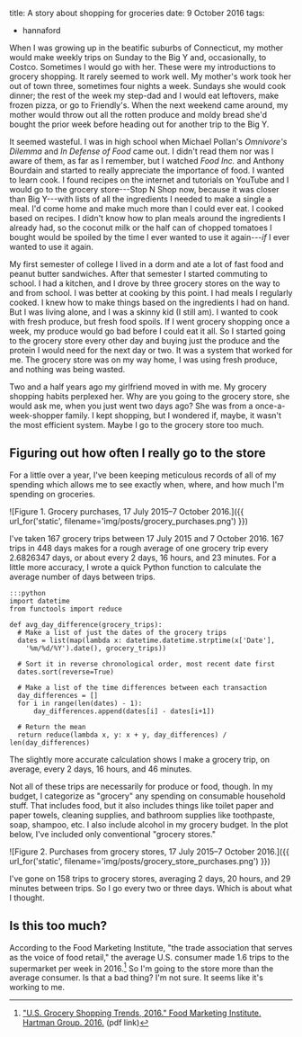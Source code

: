 title: A story about shopping for groceries
date: 9 October 2016
tags:
  - hannaford

When I was growing up in the beatific suburbs of Connecticut, my mother would make weekly trips on Sunday to the Big Y and, occasionally, to Costco. Sometimes I would go with her. These were my introductions to grocery shopping. It rarely seemed to work well. My mother's work took her out of town three, sometimes four nights a week. Sundays she would cook dinner; the rest of the week my step-dad and I would eat leftovers, make frozen pizza, or go to Friendly's. When the next weekend came around, my mother would throw out all the rotten produce and moldy bread she'd bought the prior week before heading out for another trip to the Big Y.

It seemed wasteful. I was in high school when Michael Pollan's *Omnivore's Dilemma* and *In Defense of Food* came out. I didn't read them nor was I aware of them, as far as I remember, but I watched *Food Inc.* and Anthony Bourdain and started to really appreciate the importance of food. I wanted to learn cook. I found recipes on the internet and tutorials on YouTube and I would go to the grocery store---Stop N Shop now, because it was closer than Big Y---with lists of all the ingredients I needed to make a single a meal. I'd come home and make much more than I could ever eat. I cooked based on recipes. I didn't know how to plan meals around the ingredients I already had, so the coconut milk or the half can of chopped tomatoes I bought would be spoiled by the time I ever wanted to use it again---*if* I ever wanted to use it again.

My first semester of college I lived in a dorm and ate a lot of fast food and peanut butter sandwiches. After that semester I started commuting to school. I had a kitchen, and I drove by three grocery stores on the way to and from school. I was better at cooking by this point. I had meals I regularly cooked. I knew how to make things based on the ingredients I had on hand. But I was living alone, and I was a skinny kid (I still am). I wanted to cook with fresh produce, but fresh food spoils. If I went grocery shopping once a week, my produce would go bad before I could eat it all. So I started going to the grocery store every other day and buying just the produce and the protein I would need for the next day or two. It was a system that worked for me. The grocery store was on my way home, I was using fresh produce, and nothing was being wasted.

Two and a half years ago my girlfriend moved in with me. My grocery shopping habits perplexed her. Why are you going to the grocery store, she would ask me, when you just went two days ago? She was from a once-a-week-shopper family. I kept shopping, but I wondered if, maybe, it wasn't the most efficient system. Maybe I go to the grocery store too much.

Figuring out how often I really go to the store
-----------------------------------------------

For a little over a year, I've been keeping meticulous records of all of my spending which allows me to see exactly when, where, and how much I'm spending on groceries.

![Figure 1. Grocery purchases, 17 July 2015&ndash;7 October 2016.]({{ url_for('static', filename='img/posts/grocery_purchases.png') }})

I've taken 167 grocery trips between 17 July 2015 and 7 October 2016. 167 trips in 448 days makes for a rough average of one grocery trip every 2.6826347 days, or about every 2 days, 16 hours, and 23 minutes. For a little more accuracy, I wrote a quick Python function to calculate the average number of days between trips.

    :::python
    import datetime
    from functools import reduce

    def avg_day_difference(grocery_trips):
      # Make a list of just the dates of the grocery trips
      dates = list(map(lambda x: datetime.datetime.strptime(x['Date'], 
        '%m/%d/%Y').date(), grocery_trips))

      # Sort it in reverse chronological order, most recent date first
      dates.sort(reverse=True)
      
      # Make a list of the time differences between each transaction
      day_differences = []
      for i in range(len(dates) - 1):
          day_differences.append(dates[i] - dates[i+1])
      
      # Return the mean
      return reduce(lambda x, y: x + y, day_differences) / len(day_differences)

The slightly more accurate calculation shows I make a grocery trip, on average, every 2 days, 16 hours, and 46 minutes.

Not all of these trips are necessarily for produce or food, though. In my budget, I categorize as "grocery" any spending on consumable household stuff. That includes food, but it also includes things like toilet paper and paper towels, cleaning supplies, and bathroom supplies like toothpaste, soap, shampoo, etc. I also include alcohol in my grocery budget. In the plot below, I've included only conventional "grocery stores."

![Figure 2. Purchases from grocery stores,  17 July 2015&ndash;7 October 2016.]({{ url_for('static', filename='img/posts/grocery_store_purchases.png') }})

I've gone on 158 trips to grocery stores, averaging 2 days, 20 hours, and 29 minutes between trips. So I go every two or three days. Which is about what I thought.

Is this too much?
-----------------

According to the Food Marketing Institute, "the trade association that serves as the voice of food retail," the average U.S. consumer made 1.6 trips to the supermarket per week in 2016.[^1] So I'm going to the store more than the average consumer. Is that a bad thing? I'm not sure. It seems like it's working to me.

[^1]: ["U.S. Grocery Shopping Trends, 2016." Food Marketing Institute. Hartman Group. 2016.](http://www.fmi.org/docs/default-source/webinars/fmi-2016-us-grocery-shopper-trends-overview-webinar5ce7030324aa67249237ff0000c12749.pdf?sfvrsn=2) (pdf link)
